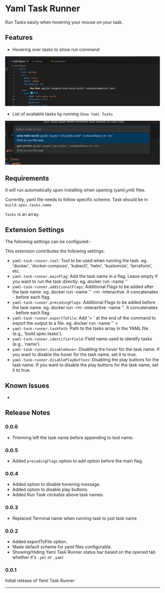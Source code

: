 # Yaml Task Runner

Run Tasks easily when hovering your mouse on your task.

## Features

* Hovering over tasks to show run command

![Image](./images/RunTask.png)

* List of available tasks by running `Show Yaml Tasks`

![Image](./images/ShowYamlTasks.png)

## Requirements

It will run automatically upon installing when opening (yaml,yml) files.

Currently, yaml file needs to follow specific scheme. Task should be in `build.spec.tasks.name`

`Tasks` is an array.

## Extension Settings

The following settings can be configured:-

This extension contributes the following settings:

* `yaml-task-runner.tool`: Tool to be used when running the task. eg. 'docker', 'docker-compose', 'kubectl', 'helm', 'kustomize', 'terraform', etc.
* `yaml-task-runner.mainFlag`: Add the task name in a flag. Leave empty if you want to run the task directly. eg. docker run -name '<task-name>'
* `yaml-task-runner.additionalFlags`: Additional Flags to be added after the task name. eg. docker run -name '<task-name>' -rm -interactive. It concatenates `-` before each flag.
* `yaml-task-runner.precedingFlags`: Additional Flags to be added before the task name. eg. docker run -rm -interactive -name '<task-name>'. It concatenates `-` before each flag.
* `yaml-task-runner.exportToFile`: Add '> <filename>' at the end of the command to export the output to a file. eg. docker run -name '<task-name>' > <filename>
* `yaml-task-runner.taskPath`: Path to the tasks array in the YAML file (e.g., 'build.spec.tasks').
* `yaml-task-runner.identifierField`: Field name used to identify tasks (e.g., 'name').
* `yaml-task-runner.disableHover`: Disabling the hover for the task name. If you want to disable the hover for the task name, set it to true.
* `yaml-task-runner.disablePlayButtons`: Disabling the play buttons for the task name. If you want to disable the play buttons for the task name, set it to true.

## Known Issues

-

## Release Notes
### 0.0.6
* Trimming left the task name before appending to tool name.

### 0.0.5
* Added `precedingFlags` option to add option before the main flag.

### 0.0.4
* Added option to disable hovering message.
* Added option to disable play buttons.
* Added Run Task clickable above task names.

### 0.0.3
* Replaced Terminal name when running task to just task name

### 0.0.2

* Added exportToFile option.
* Made default scheme for yaml files configurable.
* Showing/Hiding Yaml Task Runner status bar based on the opened tab whether it's `.yml` or `.yaml`

### 0.0.1

Initial release of Yaml Task Runner

---
